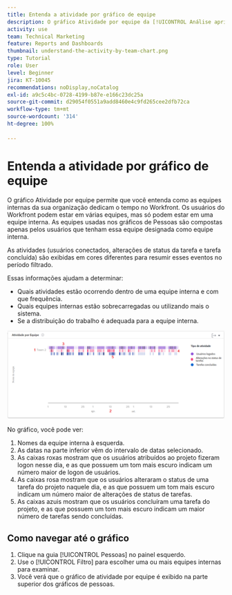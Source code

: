 ```yaml
---
title: Entenda a atividade por gráfico de equipe
description: O gráfico Atividade por equipe da [!UICONTROL Análise aprimorada] permite entender como as equipes internas da organização utilizam seu tempo no Workfront.
activity: use
team: Technical Marketing
feature: Reports and Dashboards
thumbnail: understand-the-activity-by-team-chart.png
type: Tutorial
role: User
level: Beginner
jira: KT-10045
recommendations: noDisplay,noCatalog
exl-id: a9c5c4bc-0728-4199-b87e-e166c23dc25a
source-git-commit: d29054f0551a9add8460e4c9fd265cee2dfb72ca
workflow-type: tm+mt
source-wordcount: '314'
ht-degree: 100%

---
```


# Entenda a atividade por gráfico de equipe

O gráfico Atividade por equipe permite que você entenda como as equipes internas da sua organização dedicam o tempo no Workfront. Os usuários do Workfront podem estar em várias equipes, mas só podem estar em uma equipe interna. As equipes usadas nos gráficos de Pessoas são compostas apenas pelos usuários que tenham essa equipe designada como equipe interna.

As atividades (usuários conectados, alterações de status da tarefa e tarefa concluída) são exibidas em cores diferentes para resumir esses eventos no período filtrado.

Essas informações ajudam a determinar:

* Quais atividades estão ocorrendo dentro de uma equipe interna e com que frequência.
* Quais equipes internas estão sobrecarregadas ou utilizando mais o sistema.
* Se a distribuição do trabalho é adequada para a equipe interna.

![Uma imagem mostrando um gráfico de atividade por equipe com números em áreas descritas nos marcadores abaixo](assets/section-3-1.png)

No gráfico, você pode ver:

1. Nomes da equipe interna à esquerda.
1. As datas na parte inferior vêm do intervalo de datas selecionado.
1. As caixas roxas mostram que os usuários atribuídos ao projeto fizeram logon nesse dia, e as que possuem um tom mais escuro indicam um número maior de logon de usuários.
1. As caixas rosa mostram que os usuários alteraram o status de uma tarefa do projeto naquele dia, e as que possuem um tom mais escuro indicam um número maior de alterações de status de tarefas.
1. As caixas azuis mostram que os usuários concluíram uma tarefa do projeto, e as que possuem um tom mais escuro indicam um maior número de tarefas sendo concluídas.

## Como navegar até o gráfico

1. Clique na guia [!UICONTROL Pessoas] no painel esquerdo.
1. Use o [!UICONTROL Filtro] para escolher uma ou mais equipes internas para examinar.
1. Você verá que o gráfico de atividade por equipe é exibido na parte superior dos gráficos de pessoas.
